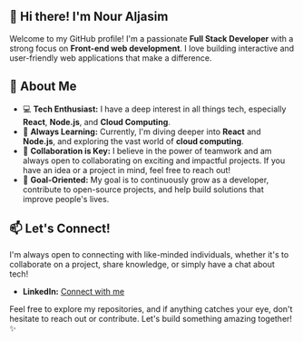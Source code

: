 ## **👋 Hi there! I'm Nour Aljasim**

Welcome to my GitHub profile! I'm a passionate **Full Stack Developer** with a strong focus on **Front-end web development**. I love building interactive and user-friendly web applications that make a difference.

## 🌟 About Me

- 💻 **Tech Enthusiast:** I have a deep interest in all things tech, especially **React**, **Node.js**, and **Cloud Computing**.
- 🚀 **Always Learning:** Currently, I'm diving deeper into **React** and **Node.js**, and exploring the vast world of **cloud computing**.
- 🤝 **Collaboration is Key:** I believe in the power of teamwork and am always open to collaborating on exciting and impactful projects. If you have an idea or a project in mind, feel free to reach out!
- 🎯 **Goal-Oriented:** My goal is to continuously grow as a developer, contribute to open-source projects, and help build solutions that improve people's lives.

## 📫 Let's Connect!

I'm always open to connecting with like-minded individuals, whether it's to collaborate on a project, share knowledge, or simply have a chat about tech!

- **LinkedIn:** [Connect with me](https://www.linkedin.com/in/nour-aljasim-567577108)

Feel free to explore my repositories, and if anything catches your eye, don't hesitate to reach out or contribute. Let's build something amazing together! ✨



